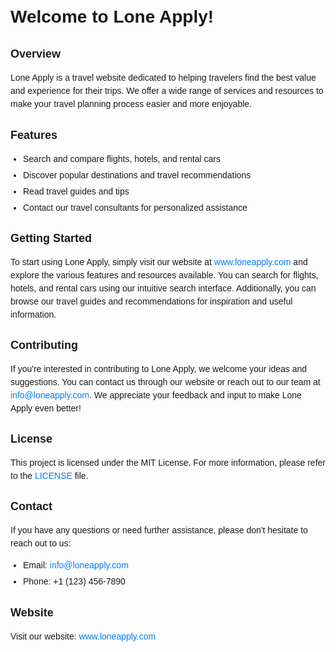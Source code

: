 <!DOCTYPE html>
<html>
<head>
  <meta charset="UTF-8">
  <title>Lone Apply - README</title>
  <style>
    body {
      font-family: Arial, sans-serif;
      line-height: 1.5;
      padding: 20px;
    }

    h1 {
      font-size: 24px;
      margin-bottom: 20px;
    }

    h2 {
      font-size: 18px;
      margin-bottom: 10px;
    }

    p {
      margin-bottom: 10px;
    }

    ul {
      margin-bottom: 10px;
      padding-left: 20px;
    }

    li {
      margin-bottom: 5px;
    }

    code {
      font-family: "Courier New", monospace;
      background-color: #f7f7f7;
      padding: 2px 4px;
      border-radius: 4px;
    }

    a {
      color: #007bff;
      text-decoration: none;
    }

    a:hover {
      text-decoration: underline;
    }
  </style>
</head>
<body>
  <h1>Welcome to Lone Apply!</h1>

  <h2>Overview</h2>
  <p>Lone Apply is a travel website dedicated to helping travelers find the best value and experience for their trips. We offer a wide range of services and resources to make your travel planning process easier and more enjoyable.</p>

  <h2>Features</h2>
  <ul>
    <li>Search and compare flights, hotels, and rental cars</li>
    <li>Discover popular destinations and travel recommendations</li>
    <li>Read travel guides and tips</li>
    <li>Contact our travel consultants for personalized assistance</li>
  </ul>

  <h2>Getting Started</h2>
  <p>To start using Lone Apply, simply visit our website at <a href="https://www.loneapply.com">www.loneapply.com</a> and explore the various features and resources available. You can search for flights, hotels, and rental cars using our intuitive search interface. Additionally, you can browse our travel guides and recommendations for inspiration and useful information.</p>

  <h2>Contributing</h2>
  <p>If you're interested in contributing to Lone Apply, we welcome your ideas and suggestions. You can contact us through our website or reach out to our team at <a href="mailto:info@loneapply.com">info@loneapply.com</a>. We appreciate your feedback and input to make Lone Apply even better!</p>

  <h2>License</h2>
  <p>This project is licensed under the MIT License. For more information, please refer to the <a href="LICENSE">LICENSE</a> file.</p>

  <h2>Contact</h2>
  <p>If you have any questions or need further assistance, please don't hesitate to reach out to us:</p>
  <ul>
    <li>Email: <a href="mailto:info@loneapply.com">info@loneapply.com</a></li>
    <li>Phone: +1 (123) 456-7890</li>
  </ul>

  <h2>Website</h2>
  <p>Visit our website: <a href="https://www.loneapply.com">www.loneapply.com</a></p>
</body>
</html>
